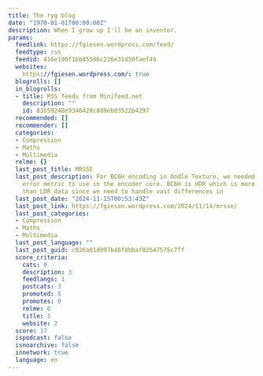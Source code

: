 ```yaml
---
title: The ryg blog
date: "1970-01-01T00:00:00Z"
description: When I grow up I'll be an inventor.
params:
  feedlink: https://fgiesen.wordpress.com/feed/
  feedtype: rss
  feedid: 416e190f1bb45586c236e31d50faef49
  websites:
    https://fgiesen.wordpress.com/: true
  blogrolls: []
  in_blogrolls:
  - title: RSS feeds from Minifeed.net
    description: ""
    id: 83b59248e9346428c889eb03522b4297
  recommended: []
  recommender: []
  categories:
  - Compression
  - Maths
  - Multimedia
  relme: {}
  last_post_title: MRSSE
  last_post_description: For BC6H encoding in Oodle Texture, we needed a sensible
    error metric to use in the encoder core. BC6H is HDR which is more challenging
    than LDR data since we need to handle vast differences in
  last_post_date: "2024-11-15T00:53:43Z"
  last_post_link: https://fgiesen.wordpress.com/2024/11/14/mrsse/
  last_post_categories:
  - Compression
  - Maths
  - Multimedia
  last_post_language: ""
  last_post_guid: c026a01d097b46f8bbaf02b47575c7ff
  score_criteria:
    cats: 0
    description: 3
    feedlangs: 1
    postcats: 3
    promoted: 5
    promotes: 0
    relme: 0
    title: 3
    website: 2
  score: 17
  ispodcast: false
  isnoarchive: false
  innetwork: true
  language: en
---
```

